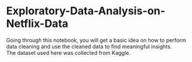# Exploratory-Data-Analysis-on-Netflix-Data

Going through this notebook, you will get a basic idea on how to perform data cleaning and use the cleaned data to find meaningful insights. <br>
The dataset used here was collected from Kaggle.

